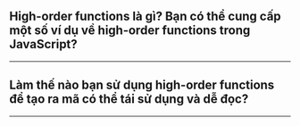 ## High-order functions là gì? Bạn có thể cung cấp một số ví dụ về high-order functions trong JavaScript?

---

## Làm thế nào bạn sử dụng high-order functions để tạo ra mã có thể tái sử dụng và dễ đọc?

---